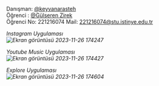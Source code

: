 Danışman: [@keyvanarasteh](https://github.com/keyvanarasteh)  
Öğrenci : [@Gülseren Zirek](https://github.com/gulserenzirek)  
Öğrenci No: 221216074 
Mail: [221216074@stu.istinye.edu.tr](mailto:221216074@stu.istinye.edu.tr)

<i>Instagram Uygulaması<i>
<br>
![Ekran görüntüsü 2023-11-26 174247](https://github.com/gulserenzirek/mobil_odev/assets/127668608/545caefe-f0a6-447c-b779-d3a66176cda1)

<i>Youtube Music Uygulaması<i>
<br>
![Ekran görüntüsü 2023-11-26 174427](https://github.com/gulserenzirek/mobil_odev/assets/127668608/684db42e-b0ee-44c5-b14d-99e0e5f023e2)

<i>Explore Uygulaması<i>
<br>
![Ekran görüntüsü 2023-11-26 174604](https://github.com/gulserenzirek/mobil_odev/assets/127668608/d93cfa0e-ec15-4417-a7ad-ac66f0a9ccf5)

